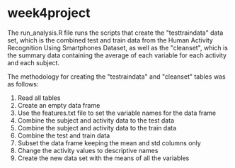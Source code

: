 # week4project

The run_analysis.R file runs the scripts that create the "testtraindata" data set, which is the combined test and train data from the Human Activity Recognition Using Smartphones Dataset, as well as the "cleanset", which is the summary data containing the average of each variable for each activity and each subject.

The methodology for creating the "testraindata" and "cleanset" tables was as follows:
1. Read all tables
2. Create an empty data frame
3. Use the features.txt file to set the variable names for the data frame
4. Combine the subject and activity data to the test data
5. Combine the subject and activity data to the train data
6. Combine the test and train data
7. Subset the data frame keeping the mean and std columns only
8. Change the activity values to descriptive names
9. Create the new data set with the means of all the variables
